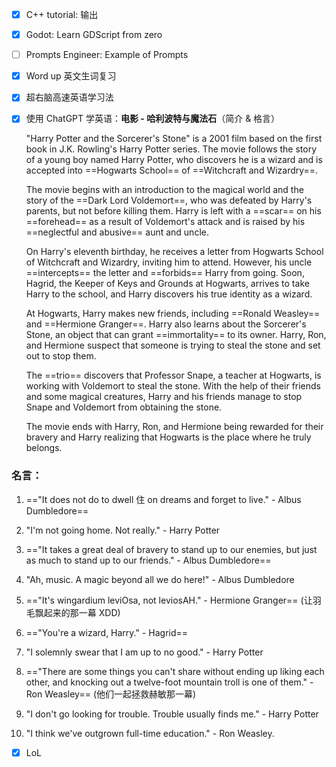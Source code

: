 - [x] C++ tutorial: 输出
- [x] Godot: Learn GDScript from zero
- [ ] Prompts Engineer: Example of Prompts
- [x] Word up 英文生词复习
- [x] 超右脑高速英语学习法
- [x] 使用 ChatGPT 学英语：**电影 - 哈利波特与魔法石**（简介 & 格言）

	"Harry Potter and the Sorcerer's Stone" is a 2001 film based on the first book in J.K. Rowling's Harry Potter series. The movie follows the story of a young boy named Harry Potter, who discovers he is a wizard and is accepted into ==Hogwarts School== of ==Witchcraft and Wizardry==.

	The movie begins with an introduction to the magical world and the story of the ==Dark Lord Voldemort==, who was defeated by Harry's parents, but not before killing them. Harry is left with a ==scar== on his ==forehead== as a result of Voldemort's attack and is raised by his ==neglectful and abusive== aunt and uncle.

	On Harry's eleventh birthday, he receives a letter from Hogwarts School of Witchcraft and Wizardry, inviting him to attend. However, his uncle ==intercepts== the letter and ==forbids== Harry from going. Soon, Hagrid, the Keeper of Keys and Grounds at Hogwarts, arrives to take Harry to the school, and Harry discovers his true identity as a wizard.

	At Hogwarts, Harry makes new friends, including ==Ronald Weasley== and ==Hermione Granger==. Harry also learns about the Sorcerer's Stone, an object that can grant ==immortality== to its owner. Harry, Ron, and Hermione suspect that someone is trying to steal the stone and set out to stop them.

	The ==trio== discovers that Professor Snape, a teacher at Hogwarts, is working with Voldemort to steal the stone. With the help of their friends and some magical creatures, Harry and his friends manage to stop Snape and Voldemort from obtaining the stone.
	
	The movie ends with Harry, Ron, and Hermione being rewarded for their bravery and Harry realizing that Hogwarts is the place where he truly belongs.

### 名言：
 
1. =="It does not do to dwell 住 on dreams and forget to live." - Albus Dumbledore==

2. "I'm not going home. Not really." - Harry Potter

3. =="It takes a great deal of bravery to stand up to our enemies, but just as much to stand up to our friends." - Albus Dumbledore==

4. "Ah, music. A magic beyond all we do here!" - Albus Dumbledore

5. =="It's wingardium leviOsa, not leviosAH." - Hermione Granger== (让羽毛飘起来的那一幕 XDD)

6. =="You're a wizard, Harry." - Hagrid==

7. "I solemnly swear that I am up to no good." - Harry Potter

8. =="There are some things you can't share without ending up liking each other, and knocking out a twelve-foot mountain troll is one of them." - Ron Weasley== (他们一起拯救赫敏那一幕)

9. "I don't go looking for trouble. Trouble usually finds me." - Harry Potter

10. "I think we've outgrown full-time education." - Ron Weasley.

- [x] LoL
